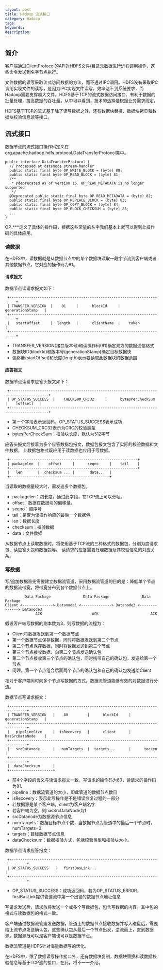 ```yaml
---
layout: post
title: Hadoop 流式接口 
category: Hadoop
tags: 
keywords: 
description: 
---
```



## 简介
客户端通过ClientProtocol的API对HDFS文件/目录元数据进行远程调用操作，这些命令发送到名字节点执行。

文件数据的读写采取流式访问数据的方法，而不通过IPC调用。HDFS没有采取IPC调用实现文件的读写，是因为IPC实现文件读写，效率达不到系统要求，而Hadoop需要支撑超大文件。HDFS基于TCP的流式数据访问接口，有利于数据的批量处理，提高数据的吞吐量。从中可以看到，技术的选择是根据业务需求而定。

HDFS基于TCP的流式基于除了读写数据之外，还有数据块替换、数据块拷贝和数据块校验信息读等接口。

## 流式接口

数据节点的流式接口操作码定义在org.apache.hadoop.hdfs.protocol.DataTransferProtocol类中。

	public interface DataTransferProtocol {
	  // Processed at datanode stream-handler
	  public static final byte OP_WRITE_BLOCK = (byte) 80;
	  public static final byte OP_READ_BLOCK = (byte) 81;
	  /**
	   * @deprecated As of version 15, OP_READ_METADATA is no longer supported
	   */
	  @Deprecated public static final byte OP_READ_METADATA = (byte) 82;
	  public static final byte OP_REPLACE_BLOCK = (byte) 83;
	  public static final byte OP_COPY_BLOCK = (byte) 84;
	  public static final byte OP_BLOCK_CHECKSUM = (byte) 85;
	  ...
	}

OP_***定义了具体的操作码，根据这些常量的名字我们基本上就可以得到此操作码的具体应用。

### 读数据
在HDFS中，读数据就是从数据节点中的某个数据块读取一段字节流到客户端或者其他数据节点，它对应的操作码为81。

#### 请求报文

数据节点读请求报文如下：

     +-------------------------------------------------------------------------+
     | TRANSFER_VERSION  |    81     |      blockId     |    generationStamp   |
     +-------------------------------------------------------------------------+
     |   startOffset     |  length   |      clientName  |    token             |
     +-------------------------------------------------------------------------+

* TRANSFER_VERSION(接口版本号)和读操作码(81)确定双方的数据通信格式
* 数据块ID(blockId)和版本号(generationStamp)确定目标数据快
* 偏移量(startOffset)和长度(length)表示要读取此数据块的数据范围

#### 应答报文

数据节点读请求应答头报文如下：

     +----------------------------------------------------------------------------------------+
     | OP_STATUS_SUCCESS  |    CHECKSUM_CRC32     |      bytesPerCheckSum     |    [offset]   |
     +----------------------------------------------------------------------------------------+

* 第一个字段表示返回码，OP_STATUS_SUCCESS表示成功
* CHECKSUM_CRC32表示为CRC的校验类型
* bytesPerCheckSum：校验块长度，默认为512字节

应答头报文后接着为多个应答数据包报文，数据包报文包含了实际的校验数据和文件数据。
此数据包格式既应用于读数据也应用于写数据。

     +-----------------------------------------------------------+
     | packagelen  |    offset     |      seqno     |    tail    |
     +-----------------------------------------------------------+
     |   len       |  checksum ... |       data...  |   
     +----------------------------------------------+

当读取的数据量较大时，需发送多个数据包。

* packagelen：包长度，通过此字段，在TCP流上可以分帧。
* offset：数据在数据块的偏移量。
* seqno：顺序号
* tail：是否为读操作响应的最后一个数据包 
* len：数据长度
* checksum：校验数据
* data：文件数据

从数据节点上读取数据时，将使用基于TCP流的三种格式的数据包，分别为度请求包、读应答头包和数据包等。
读请求的应答需要处理数据及其校验信息的对应关系。

### 写数据

写/追加数据首先需要建立数据流管道，采用数据流管道的目的是：降低单个节点的数据流带宽，将带宽分布到各个数据节点上。

             Data Package               Data Package               Data Package
	Client <--------------> Datanode1 <--------------> Datanode2 <--------------> Datanode3 
	              ACK                       ACK                        ACK

假设客户端写数据的副本数为3，则写数据的流程为：

* Client将数据发送到第一个数据节点
* 第一个数据节点保存数据，同时将数据发送到第二个节点
* 第二个节点保存数据，同时将数据发送到第三个节点
* 第三个节点接收数据，向第二个节点发送确认包
* 第二个节点接收第三个节点的确认包，同时携带自己的确认包，发送给第一个节点
* 同理，第一个节点组合后面两个节点的确认包和自己的确认包发送给Client

相对于客户端同时向多个节点写数据的方式，数据流管道能够有效的对数据进行分流。

数据节点写请求报文：

     +------------------------------------------------------------------------------+
     | TRANSFER_VERSION   |    80         |      blockId     |    generationStamp   |
     +------------------------------------------------------------------------------+
     |   pipelineSize     |  isRecovery   |      client      |    hasSrcDataNode    |
     +------------------------------------------------------------------------------+
     |   srcDatanode...   |   numTargets  |  targets...      |      tocken          |   
     +------------------------------------------------------------------------------+  
     |  dataChecksum      |
     +--------------------+  

* 前4个字段的含义与读请求报文一致，写请求的操作码为80，读请求的操作码为81.
* pipeline：数据流管道的大小，即此管道的数据节点数目
* isRecovery：表示此写操作是不是错误恢复过程的一部分
* 若数据源是某个客户端，client为客户端名字
* 若客户端为空，则hasSrcDataNode为1
* srcDatanode为数据源节点信息
* numTargets：数据目标节点个数，当数据节点为管道中的最后一个节点时，numTargets=0
* targets：目标数据节点信息
* dataChecksum：数据校验方式，包括校验类型和校验块大小。

数据节点请求应答报文：

     +------------------------------------------------------------------------------+
     | OP_STATUS_SUCCESS   |   firstBasLink...                                      |
     +------------------------------------------------------------------------------+

* OP_STATUS_SUCCESS：成功返回码，若为OP_STATUS_ERROR，firstBasLink提供管道流中第一个出错的数据节点地址信息

写请求发送后，请求放将发送一个或多个写数据包，包含写数据的内容。其中包的格式与读数据包的格式一致。

客户端通过数据流管道发送数据，管道上的数据节点接收数据并写入磁盘后，需要给上流节点发送确认包，这些确认包从最后一个节点出发，逆流而上，直到数据源。数据源既可以是客户端也可以是数据节点。

数据流管道是HDFS针对海量数据写的优化。

在HDFS中，除了数据读写操作接口外，还有数据块复制，数据块替换和读数据校验信息等基于TCP流的接口，在此，将不一一介绍。